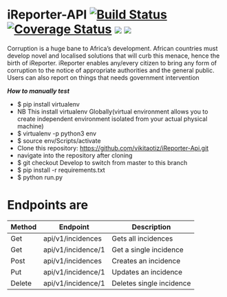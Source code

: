 # iReporter-API  [![Build Status](https://travis-ci.org/vikitaotiz/iReporter-Api.svg?branch=Develop)](https://travis-ci.org/vikitaotiz/iReporter-Api) [![Coverage Status](https://coveralls.io/repos/github/vikitaotiz/iReporter-Api/badge.svg?branch=Develop)](https://coveralls.io/github/vikitaotiz/iReporter-Api?branch=Develop) <a href="https://codeclimate.com/github/vikitaotiz/iReporter-Api/maintainability"><img src="https://api.codeclimate.com/v1/badges/ed442f4546f8461aa8af/maintainability" /></a> <a href="https://codeclimate.com/github/vikitaotiz/iReporter-Api/test_coverage"><img src="https://api.codeclimate.com/v1/badges/ed442f4546f8461aa8af/test_coverage" /></a>

Corruption is a huge bane to Africa’s development. African countries must develop novel and localised solutions that will curb this menace, hence the birth of iReporter. iReporter enables any/every citizen to bring any form of corruption to the notice of appropriate authorities and the general public. Users can also report on things that needs government intervention

***How to manually test***
- $ pip install virtualenv
- NB This install virtualenv Globally(virtual environment allows you to create independent environment isolated from your actual physical machine)
- $ virtualenv -p python3 env
- $ source env/Scripts/activate
- Clone this repository: https://github.com/vikitaotiz/iReporter-Api.git
- navigate into the repository after cloning
- $ git checkout Develop to switch from master to this branch
- $ pip install -r requirements.txt
- $ python run.py

# Endpoints are

 | Method         | Endpoint               | Description              |
 |----------------|------------------------|--------------------------|
 | Get            | api/v1/incidences      | Gets all incidences      |
 | Get            | api/v1/incidence/1     | Get a single incidence   |
 | Post           | api/v1/incidences      | Creates an incidence     |
 | Put            | api/v1/incidence/1     | Updates an incidence     |
 | Delete         | api/v1/incidence/1     | Deletes single incidence |

